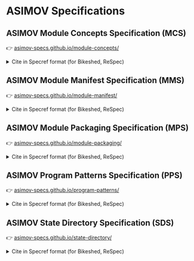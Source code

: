 # ASIMOV Specifications

## ASIMOV Module Concepts Specification (MCS)

👉 [asimov-specs.github.io/module-concepts/](https://asimov-specs.github.io/module-concepts/)

<details>
  <summary>Cite in Specref format (for Bikeshed, ReSpec)</summary>

  ```json
  <pre class=biblio>
  {
    "ASIMOV-MCS": {
      "title": "ASIMOV Module Concepts Specification",
      "publisher": "ASIMOV Systems",
      "authors": [
        "Arto Bendiken"
      ],
      "etAl": true,
      "href": "https://asimov-specs.github.io/module-concepts/",
      "deliveredBy": [
        "https://github.com/asimov-specs"
      ]
    }
  }
  </pre>
  ```
</details>

## ASIMOV Module Manifest Specification (MMS)

👉 [asimov-specs.github.io/module-manifest/](https://asimov-specs.github.io/module-manifest/)

<details>
  <summary>Cite in Specref format (for Bikeshed, ReSpec)</summary>

  ```json
  <pre class=biblio>
  {
    "ASIMOV-MMS": {
      "title": "ASIMOV Module Manifest Specification",
      "publisher": "ASIMOV Systems",
      "authors": [
        "Arto Bendiken"
      ],
      "etAl": true,
      "href": "https://asimov-specs.github.io/module-manifest/",
      "deliveredBy": [
        "https://github.com/asimov-specs"
      ]
    }
  }
  </pre>
  ```
</details>


## ASIMOV Module Packaging Specification (MPS)

👉 [asimov-specs.github.io/module-packaging/](https://asimov-specs.github.io/module-packaging/)

<details>
  <summary>Cite in Specref format (for Bikeshed, ReSpec)</summary>

  ```json
  <pre class=biblio>
  {
    "ASIMOV-MPS": {
      "title": "ASIMOV Module Packaging Specification",
      "publisher": "ASIMOV Systems",
      "authors": [
        "Arto Bendiken"
      ],
      "etAl": true,
      "href": "https://asimov-specs.github.io/module-packaging/",
      "deliveredBy": [
        "https://github.com/asimov-specs"
      ]
    }
  }
  </pre>
  ```
</details>

## ASIMOV Program Patterns Specification (PPS)

👉 [asimov-specs.github.io/program-patterns/](https://asimov-specs.github.io/program-patterns/)

<details>
  <summary>Cite in Specref format (for Bikeshed, ReSpec)</summary>

  ```json
  <pre class=biblio>
  {
    "ASIMOV-PPS": {
      "title": "ASIMOV Program Patterns Specification",
      "publisher": "ASIMOV Systems",
      "authors": [
        "Arto Bendiken"
      ],
      "etAl": true,
      "href": "https://asimov-specs.github.io/program-patterns/",
      "deliveredBy": [
        "https://github.com/asimov-specs"
      ]
    }
  }
  </pre>
  ```
</details>

## ASIMOV State Directory Specification (SDS)

👉 [asimov-specs.github.io/state-directory/](https://asimov-specs.github.io/state-directory/)

<details>
  <summary>Cite in Specref format (for Bikeshed, ReSpec)</summary>

  ```json
  <pre class=biblio>
  {
    "ASIMOV-SDS": {
      "title": "ASIMOV State Directory Specification",
      "publisher": "ASIMOV Systems",
      "authors": [
        "Arto Bendiken"
      ],
      "etAl": true,
      "href": "https://asimov-specs.github.io/state-directory/",
      "deliveredBy": [
        "https://github.com/asimov-specs"
      ]
    }
  }
  </pre>
  ```
</details>
